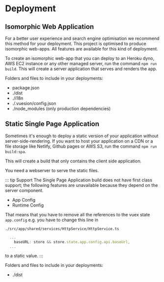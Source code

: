 # Deployment

## Isomorphic Web Application

For a better user experience and search engine optimisation we recommend this method for your deployment.
This project is optimised to produce isomorphic web-apps. All features are available for this kind of deployment.

To create an isomorphic web-app that you can deploy to an Heroku dyno, AWS EC2 instance or any other managed server,
run the command `npm run build`. This will create a server application that serves and renders the app.

Folders and files to include in your deployments:

- package.json
- ./dist
- ./i18n
- ./.vuesion/config.json
- ./node_modules (only production dependencies)

## Static Single Page Application

Sometimes it's enough to deploy a static version of your application without server-side-rendering. If you want to host
your application on a CDN or a file storage like Netlify, Github pages or AWS S3, run the command `npm run build:spa`.

This will create a build that only contains the client side application.

You need a webserver to serve the static files.

::: tip Support
The Single Page Application build does not have first class support; the following features are unavailable because they depend on the server component.

- App Config
- Runtime Config

That means that you have to remove all the references to the vuex
state `app.config` e.g. you have to change this line in

`./src/app/shared/services/HttpService/HttpService.ts`

```js
  ...
    baseURL: store && store.state.app.config.api.baseUrl,
  ...
```

to a static value.
:::

Folders and files to include in your deployments:

- ./dist
